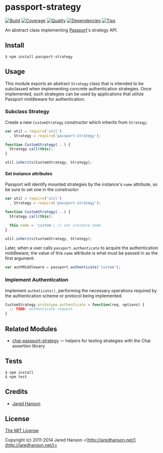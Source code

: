 # passport-strategy

[![Build](https://travis-ci.org/jaredhanson/passport-strategy.png)](https://travis-ci.org/jaredhanson/passport-strategy)
[![Coverage](https://coveralls.io/repos/jaredhanson/passport-strategy/badge.png)](https://coveralls.io/r/jaredhanson/passport-strategy)
[![Quality](https://codeclimate.com/github/jaredhanson/passport-strategy.png)](https://codeclimate.com/github/jaredhanson/passport-strategy)
[![Dependencies](https://david-dm.org/jaredhanson/passport-strategy.png)](https://david-dm.org/jaredhanson/passport-strategy)
[![Tips](http://img.shields.io/gittip/jaredhanson.png)](https://www.gittip.com/jaredhanson/)


An abstract class implementing [Passport](http://passportjs.org/)'s strategy
API.

## Install

    $ npm install passport-strategy

## Usage

This module exports an abstract `Strategy` class that is intended to be
subclassed when implementing concrete authentication strategies.  Once
implemented, such strategies can be used by applications that utilize Passport
middleware for authentication.

### Subclass Strategy

Create a new `CustomStrategy` constructor which inherits from `Strategy`:

```javascript
var util = require('util')
  , Strategy = require('passport-strategy');

function CustomStrategy(...) {
  Strategy.call(this);
}

util.inherits(CustomStrategy, Strategy);
```

#### Set instance attributes

Passport will identify mounted strategies by the instance's `name` attribute, 
so be sure to set one in the constructor:

```javascript
var util = require('util')
  , Strategy = require('passport-strategy');

function CustomStrategy(...) {
  Strategy.call(this);

  this.name = 'custom'; // set instance name
}

util.inherits(CustomStrategy, Strategy);
```

Later, when a user calls `passport.authenticate` to acquire
the authentication middleware, the value of this `name` attribute 
is what must be passed in as the first argument:

```javascript
var authMiddleware = passport.authenticate('custom');
```

### Implement Authentication

Implement `autheticate()`, performing the necessary operations required by the
authentication scheme or protocol being implemented.

```javascript
CustomStrategy.prototype.authenticate = function(req, options) {
  // TODO: authenticate request
}
```

## Related Modules

- [chai-passport-strategy](https://github.com/jaredhanson/chai-passport-strategy) — helpers for testing strategies with the Chai assertion library

## Tests

    $ npm install
    $ npm test

## Credits

  - [Jared Hanson](http://github.com/jaredhanson)

## License

[The MIT License](http://opensource.org/licenses/MIT)

Copyright (c) 2011-2014 Jared Hanson <[http://jaredhanson.net/](http://jaredhanson.net/)>
